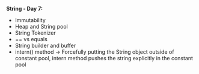 **String - Day 7:**
- Immutability
- Heap and String pool
- String Tokenizer
- == vs equals
- String builder and buffer
- intern() method -> Forcefully putting the String object outside of constant pool, intern method pushes the string explicitly in the constant pool
